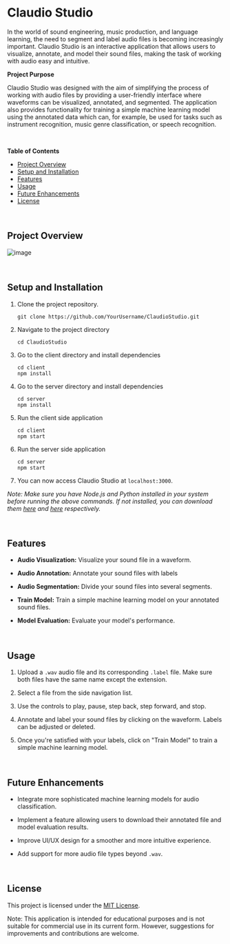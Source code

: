 # Claudio Studio

In the world of sound engineering, music production, and language learning, the need to segment and label audio files is becoming increasingly important. Claudio Studio is an interactive application that allows users to visualize, annotate, and model their sound files, making the task of working with audio easy and intuitive.

**Project Purpose**

Claudio Studio was designed with the aim of simplifying the process of working with audio files by providing a user-friendly interface where waveforms can be visualized, annotated, and segmented. The application also provides functionality for training a simple machine learning model using the annotated data which can, for example, be used for tasks such as instrument recognition, music genre classification, or speech recognition.

<br />

**Table of Contents**
- [Project Overview](#project-overview)
- [Setup and Installation](#setup-and-installation)
- [Features](#features)
- [Usage](#usage)
- [Future Enhancements](#future-enhancements)
- [License](#license)

<br />

## Project Overview 

![image](https://github.com/mrconter1/Claudio/assets/32551374/ff69e33d-19db-4a2a-94f6-f41d815f225d)

<br />

## Setup and Installation

1. Clone the project repository.

   ```
   git clone https://github.com/YourUsername/ClaudioStudio.git
   ```

2. Navigate to the project directory
   ```
   cd ClaudioStudio
   ```

3. Go to the client directory and install dependencies

   ```
   cd client
   npm install
   ```

4. Go to the server directory and install dependencies

   ```
   cd server
   npm install
   ```

5. Run the client side application

   ```
   cd client
   npm start
   ```

6. Run the server side application

   ```
   cd server
   npm start
   ```

7. You can now access Claudio Studio at `localhost:3000`.

*Note: Make sure you have Node.js and Python installed in your system before running the above commands. If not installed, you can download them [here](https://nodejs.org/en/download/) and [here](https://www.python.org/downloads/) respectively.*

<br />

## Features

- **Audio Visualization:** Visualize your sound file in a waveform.

- **Audio Annotation:** Annotate your sound files with labels

- **Audio Segmentation:** Divide your sound files into several segments.

- **Train Model:** Train a simple machine learning model on your annotated sound files.

- **Model Evaluation:** Evaluate your model's performance.

<br />

## Usage

1. Upload a `.wav` audio file and its corresponding `.label` file. Make sure both files have the same name except the extension.

2. Select a file from the side navigation list.

3. Use the controls to play, pause, step back, step forward, and stop.

4. Annotate and label your sound files by clicking on the waveform. Labels can be adjusted or deleted. 

5. Once you're satisfied with your labels, click on "Train Model" to train a simple machine learning model.

<br />

## Future Enhancements

- Integrate more sophisticated machine learning models for audio classification.

- Implement a feature allowing users to download their annotated file and model evaluation results.

- Improve UI/UX design for a smoother and more intuitive experience.

- Add support for more audio file types beyond `.wav`.

<br />

## License

This project is licensed under the [MIT License](LICENSE).

Note: This application is intended for educational purposes and is not suitable for commercial use in its current form. However, suggestions for improvements and contributions are welcome.
